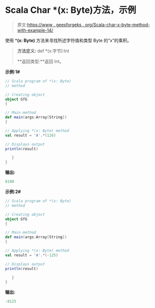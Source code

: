 # Scala Char *(x: Byte)方法，示例

> 原文:[https://www . geesforgeks . org/Scala-char-x-byte-method-with-example-14/](https://www.geeksforgeeks.org/scala-char-x-byte-method-with-example-14/)

使用 ***(x: Byte)** 方法来寻找所述字符值和类型 Byte 的“x”的乘积。

> **方法定义:** def *(x:字节):Int
> 
> **返回类型:**返回 Int。

**示例:1#**

```scala
// Scala program of *(x: Byte)
// method

// Creating object
object GfG
{  

// Main method
def main(args:Array[String])
{

// Applying *(x: Byte) method 
val result = 'A'.*(126)

// Displays output
println(result)

   }
} 
```

**输出:**

```scala
8190

```

**示例:2#**

```scala
// Scala program of *(x: Byte)
// method

// Creating object
object GfG
{  

// Main method
def main(args:Array[String])
{

// Applying *(x: Byte) method
val result = 'A'.*(-125)

// Displays output
println(result)

   }
} 
```

**输出:**

```scala
-8125

```
